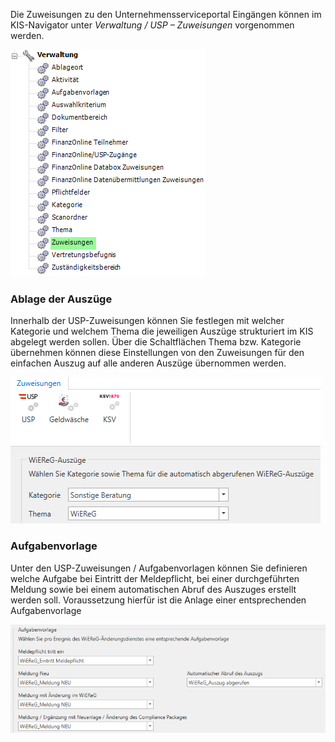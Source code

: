 Die Zuweisungen zu den Unternehmensserviceportal Eingängen können im
KIS-Navigator unter *Verwaltung / USP – Zuweisungen* vorgenommen werden.


![Zuweisungen](<img/image182.png>)

### Ablage der Auszüge

Innerhalb der USP-Zuweisungen können Sie festlegen mit welcher Kategorie
und welchem Thema die jeweiligen Auszüge strukturiert im KIS abgelegt
werden sollen. Über die Schaltflächen Thema bzw. Kategorie übernehmen
können diese Einstellungen von den Zuweisungen für den einfachen Auszug
auf alle anderen Auszüge übernommen werden.

![Zuweisung Kategorie und Thema](<img/image183.png>)

### Aufgabenvorlage

Unter den USP-Zuweisungen / Aufgabenvorlagen können Sie definieren
welche Aufgabe bei Eintritt der Meldepflicht, bei einer durchgeführten
Meldung sowie bei einem automatischen Abruf des Auszuges erstellt werden
soll. Voraussetzung hierfür ist die Anlage einer entsprechenden
Aufgabenvorlage

![Zuweisung Aufgabenvorlage](<img/image184.png>)
